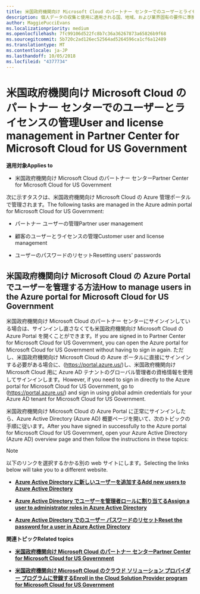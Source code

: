 ```yaml
---
title: 米国政府機関向け Microsoft Cloud のパートナー センターでのユーザーとライセンスの管理 | 米国政府機関向け Microsoft Cloud のパートナー センター
description: 個人データの収集と使用に適用される国、地域、および業界固有の要件に準拠するためのユーザー管理機能が、米国政府機関向け Microsoft Cloud のパートナー センターでは利用できません。 代わりに、米国政府機関向け Microsoft Cloud の Azure Portal でユーザーを追加および管理します。
author: MaggiePucciEvans
ms.localizationpriority: medium
ms.openlocfilehash: 7fc99106d522fc8b7c36a36267873a65826b9f68
ms.sourcegitcommit: 5b720c2ad126ec52564ad5264596ca1cf6a12489
ms.translationtype: MT
ms.contentlocale: ja-JP
ms.lasthandoff: 10/05/2018
ms.locfileid: "4377734"
---
```

# <a name="user-and-license-management-in-partner-center-for-microsoft-cloud-for-us-government"></a><span data-ttu-id="93e55-104">米国政府機関向け Microsoft Cloud のパートナー センターでのユーザーとライセンスの管理</span><span class="sxs-lookup"><span data-stu-id="93e55-104">User and license management in Partner Center for Microsoft Cloud for US Government</span></span>

**<span data-ttu-id="93e55-105">適用対象</span><span class="sxs-lookup"><span data-stu-id="93e55-105">Applies to</span></span>**

-  <span data-ttu-id="93e55-106">米国政府機関向け Microsoft Cloud のパートナー センター</span><span class="sxs-lookup"><span data-stu-id="93e55-106">Partner Center for Microsoft Cloud for US Government</span></span>

<span data-ttu-id="93e55-107">次に示すタスクは、米国政府機関向け Microsoft Cloud の Azure 管理ポータルで管理されます。</span><span class="sxs-lookup"><span data-stu-id="93e55-107">The following tasks are managed in the Azure admin portal for Microsoft Cloud for US Government:</span></span>

- <span data-ttu-id="93e55-108">パートナー ユーザーの管理</span><span class="sxs-lookup"><span data-stu-id="93e55-108">Partner user management</span></span>

- <span data-ttu-id="93e55-109">顧客のユーザーとライセンスの管理</span><span class="sxs-lookup"><span data-stu-id="93e55-109">Customer user and license management</span></span>

- <span data-ttu-id="93e55-110">ユーザーのパスワードのリセット</span><span class="sxs-lookup"><span data-stu-id="93e55-110">Resetting users' passwords</span></span>


## <a name="how-to-manage-users-in-the-azure-portal-for-microsoft-cloud-for-us-government"></a><span data-ttu-id="93e55-111">米国政府機関向け Microsoft Cloud の Azure Portal でユーザーを管理する方法</span><span class="sxs-lookup"><span data-stu-id="93e55-111">How to manage users in the Azure portal for Microsoft Cloud for US Government</span></span>

<span data-ttu-id="93e55-112">米国政府機関向け Microsoft Cloud のパートナー センターにサインインしている場合は、サインインし直さなくても米国政府機関向け Microsoft Cloud の Azure Portal を開くことができます。</span><span class="sxs-lookup"><span data-stu-id="93e55-112">If you are signed in to Partner Center for Microsoft Cloud for US Government, you can open the Azure portal for Microsoft Cloud for US Government without having to sign in again.</span></span> <span data-ttu-id="93e55-113">ただし、米国政府機関向け Microsoft Cloud の Azure ポータルに直接にサインインする必要がある場合に、(https://portal.azure.us/)し、米国政府機関向け Microsoft Cloud 用に Azure AD テナントのグローバル管理者の資格情報を使用してサインインします。</span><span class="sxs-lookup"><span data-stu-id="93e55-113">However, if you need to sign in directly to the Azure portal for Microsoft Cloud for US Government, go to (https://portal.azure.us/) and sign in using global admin credentials for your Azure AD tenant for Microsoft Cloud for US Government.</span></span>

<span data-ttu-id="93e55-114">米国政府機関向け Microsoft Cloud の Azure Portal に正常にサインインしたら、Azure Active Directory (Azure AD) 概要ページを開いて、次のトピックの手順に従います。</span><span class="sxs-lookup"><span data-stu-id="93e55-114">After you have signed in successfully to the Azure portal for Microsoft Cloud for US Government, open your Azure Active Directory (Azure AD) overview page and then follow the instructions in these topics:</span></span>

> [!NOTE]  
> <span data-ttu-id="93e55-115">以下のリンクを選択するかかる別の web サイトにします。</span><span class="sxs-lookup"><span data-stu-id="93e55-115">Selecting the links below will take you to a different website.</span></span> 

-  [**<span data-ttu-id="93e55-116">Azure Active Directory に新しいユーザーを追加する</span><span class="sxs-lookup"><span data-stu-id="93e55-116">Add new users to Azure Active Directory</span></span>**](https://docs.microsoft.com/azure/active-directory/active-directory-users-create-azure-portal)

-  [**<span data-ttu-id="93e55-117">Azure Active Directory でユーザーを管理者ロールに割り当てる</span><span class="sxs-lookup"><span data-stu-id="93e55-117">Assign a user to administrator roles in Azure Active Directory</span></span>**](https://docs.microsoft.com/azure/active-directory/active-directory-users-assign-role-azure-portal)

-  [**<span data-ttu-id="93e55-118">Azure Active Directory でのユーザー パスワードのリセット</span><span class="sxs-lookup"><span data-stu-id="93e55-118">Reset the password for a user in Azure Active Directory</span></span>**](https://docs.microsoft.com/azure/active-directory/active-directory-users-reset-password-azure-portal)

**<span data-ttu-id="93e55-119">関連トピック</span><span class="sxs-lookup"><span data-stu-id="93e55-119">Related topics</span></span>**

-  [**<span data-ttu-id="93e55-120">米国政府機関向け Microsoft Cloud のパートナー センター</span><span class="sxs-lookup"><span data-stu-id="93e55-120">Partner Center for Microsoft Cloud for US Government</span></span>**](partner-center-for-microsoft-us-govt-cloud.md)

-  [**<span data-ttu-id="93e55-121">米国政府機関向け Microsoft Cloud のクラウド ソリューション プロバイダー プログラムに登録する</span><span class="sxs-lookup"><span data-stu-id="93e55-121">Enroll in the Cloud Solution Provider program for Microsoft Cloud for US Government</span></span>**](enroll-in-csp-for-microsoft-us-govt-cloud.md)
